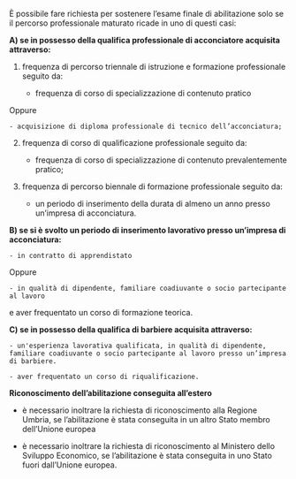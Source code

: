 È possibile fare richiesta per sostenere l’esame finale di abilitazione solo se il percorso professionale maturato ricade in uno di questi casi:


**A) se in possesso della qualifica professionale di acconciatore acquisita attraverso:**

1. frequenza di percorso triennale di istruzione e formazione professionale seguito da:

    - frequenza di corso di specializzazione di contenuto pratico

Oppure

    - acquisizione di diploma professionale di tecnico dell’acconciatura;

2. frequenza di corso di qualificazione professionale seguito da:

    - frequenza di corso di specializzazione di contenuto prevalentemente pratico;

3. frequenza di percorso biennale di formazione professionale seguito da:

    - un periodo di inserimento della durata di almeno un anno presso un’impresa di acconciatura.

**B) se si è svolto un periodo di inserimento lavorativo presso un’impresa di acconciatura:**

    - in contratto di apprendistato

Oppure

    - in qualità di dipendente, familiare coadiuvante o socio partecipante al lavoro

e aver frequentato un corso di formazione teorica.

**C) se in possesso della qualifica di barbiere acquisita attraverso:**

    - un'esperienza lavorativa qualificata, in qualità di dipendente, familiare coadiuvante o socio partecipante al lavoro presso un’impresa di barbiere.

    - aver frequentato un corso di riqualificazione.


**Riconoscimento dell’abilitazione conseguita all’estero**

- è necessario inoltrare la richiesta di riconoscimento alla Regione Umbria, se l’abilitazione è stata conseguita in un altro Stato membro dell’Unione europea

- è necessario inoltrare la richiesta di riconoscimento al Ministero dello Sviluppo Economico, se l’abilitazione è stata conseguita in uno Stato fuori dall’Unione europea.
